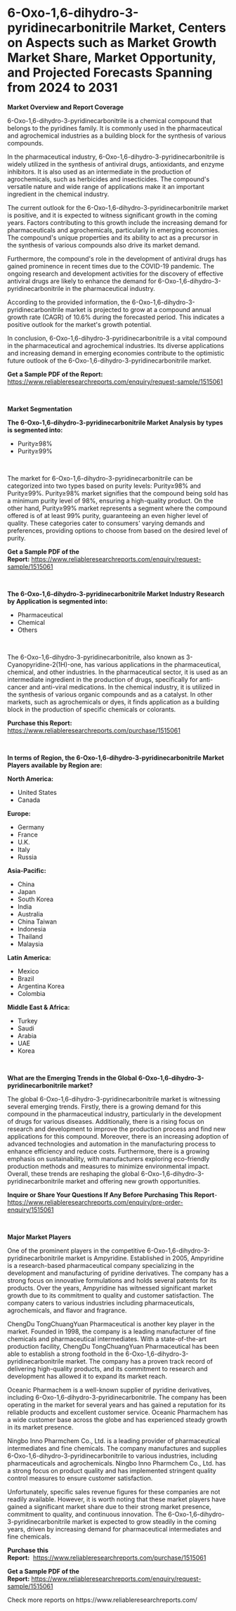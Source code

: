 <p><h1>6-Oxo-1,6-dihydro-3-pyridinecarbonitrile Market, Centers on Aspects such as Market Growth Market Share, Market Opportunity, and Projected Forecasts Spanning from 2024 to 2031</h1></p><p><strong>Market Overview and Report Coverage</strong></p>
<p><p>6-Oxo-1,6-dihydro-3-pyridinecarbonitrile is a chemical compound that belongs to the pyridines family. It is commonly used in the pharmaceutical and agrochemical industries as a building block for the synthesis of various compounds.</p><p>In the pharmaceutical industry, 6-Oxo-1,6-dihydro-3-pyridinecarbonitrile is widely utilized in the synthesis of antiviral drugs, antioxidants, and enzyme inhibitors. It is also used as an intermediate in the production of agrochemicals, such as herbicides and insecticides. The compound's versatile nature and wide range of applications make it an important ingredient in the chemical industry.</p><p>The current outlook for the 6-Oxo-1,6-dihydro-3-pyridinecarbonitrile market is positive, and it is expected to witness significant growth in the coming years. Factors contributing to this growth include the increasing demand for pharmaceuticals and agrochemicals, particularly in emerging economies. The compound's unique properties and its ability to act as a precursor in the synthesis of various compounds also drive its market demand.</p><p>Furthermore, the compound's role in the development of antiviral drugs has gained prominence in recent times due to the COVID-19 pandemic. The ongoing research and development activities for the discovery of effective antiviral drugs are likely to enhance the demand for 6-Oxo-1,6-dihydro-3-pyridinecarbonitrile in the pharmaceutical industry.</p><p>According to the provided information, the 6-Oxo-1,6-dihydro-3-pyridinecarbonitrile market is projected to grow at a compound annual growth rate (CAGR) of 10.6% during the forecasted period. This indicates a positive outlook for the market's growth potential.</p><p>In conclusion, 6-Oxo-1,6-dihydro-3-pyridinecarbonitrile is a vital compound in the pharmaceutical and agrochemical industries. Its diverse applications and increasing demand in emerging economies contribute to the optimistic future outlook of the 6-Oxo-1,6-dihydro-3-pyridinecarbonitrile market.</p></p>
<p><strong>Get a Sample PDF of the Report:</strong> <a href="https://www.reliableresearchreports.com/enquiry/request-sample/1515061">https://www.reliableresearchreports.com/enquiry/request-sample/1515061</a></p>
<p>&nbsp;</p>
<p><strong>Market Segmentation</strong></p>
<p><strong>The 6-Oxo-1,6-dihydro-3-pyridinecarbonitrile Market Analysis by types is segmented into:</strong></p>
<p><ul><li>Purity≥98%</li><li>Purity≥99%</li></ul></p>
<p>&nbsp;</p>
<p><p>The market for 6-Oxo-1,6-dihydro-3-pyridinecarbonitrile can be categorized into two types based on purity levels: Purity≥98% and Purity≥99%. Purity≥98% market signifies that the compound being sold has a minimum purity level of 98%, ensuring a high-quality product. On the other hand, Purity≥99% market represents a segment where the compound offered is of at least 99% purity, guaranteeing an even higher level of quality. These categories cater to consumers' varying demands and preferences, providing options to choose from based on the desired level of purity.</p></p>
<p><strong>Get a Sample PDF of the Report:</strong>&nbsp;<a href="https://www.reliableresearchreports.com/enquiry/request-sample/1515061">https://www.reliableresearchreports.com/enquiry/request-sample/1515061</a></p>
<p>&nbsp;</p>
<p><strong>The 6-Oxo-1,6-dihydro-3-pyridinecarbonitrile Market Industry Research by Application is segmented into:</strong></p>
<p><ul><li>Pharmaceutical</li><li>Chemical</li><li>Others</li></ul></p>
<p>&nbsp;</p>
<p><p>The 6-Oxo-1,6-dihydro-3-pyridinecarbonitrile, also known as 3-Cyanopyridine-2(1H)-one, has various applications in the pharmaceutical, chemical, and other industries. In the pharmaceutical sector, it is used as an intermediate ingredient in the production of drugs, specifically for anti-cancer and anti-viral medications. In the chemical industry, it is utilized in the synthesis of various organic compounds and as a catalyst. In other markets, such as agrochemicals or dyes, it finds application as a building block in the production of specific chemicals or colorants.</p></p>
<p><strong>Purchase this Report:</strong>&nbsp; <a href="https://www.reliableresearchreports.com/purchase/1515061">https://www.reliableresearchreports.com/purchase/1515061</a></p>
<p>&nbsp;</p>
<p><strong>In terms of Region, the 6-Oxo-1,6-dihydro-3-pyridinecarbonitrile Market Players available by Region are:</strong></p>
<p>
    <p> <strong> North America: </strong>
        <ul>
            <li>United States</li>
            <li>Canada</li>
        </ul>
        </p> 
    <p> <strong> Europe: </strong>
        <ul>
            <li>Germany</li>
            <li>France</li>
            <li>U.K.</li>
            <li>Italy</li>
            <li>Russia</li>
        </ul>
        </p> 
    <p> <strong> Asia-Pacific: </strong>
        <ul>
            <li>China</li>
            <li>Japan</li>
            <li>South Korea</li>
            <li>India</li>
            <li>Australia</li>
            <li>China Taiwan</li>
            <li>Indonesia</li>
            <li>Thailand</li>
            <li>Malaysia</li>
        </ul>
        </p> 
    <p> <strong> Latin America: </strong>
        <ul>
            <li>Mexico</li>
            <li>Brazil</li>
            <li>Argentina Korea</li>
            <li>Colombia</li>
        </ul>
        </p> 
    <p> <strong> Middle East & Africa: </strong>
        <ul>
            <li>Turkey</li>
            <li>Saudi</li>
            <li>Arabia</li>
            <li>UAE</li>
            <li>Korea</li>
        </ul>
    </p>
    </p>
<p>&nbsp;</p>
<p><strong>What are the Emerging Trends in the Global 6-Oxo-1,6-dihydro-3-pyridinecarbonitrile market?</strong></p>
<p><p>The global 6-Oxo-1,6-dihydro-3-pyridinecarbonitrile market is witnessing several emerging trends. Firstly, there is a growing demand for this compound in the pharmaceutical industry, particularly in the development of drugs for various diseases. Additionally, there is a rising focus on research and development to improve the production process and find new applications for this compound. Moreover, there is an increasing adoption of advanced technologies and automation in the manufacturing process to enhance efficiency and reduce costs. Furthermore, there is a growing emphasis on sustainability, with manufacturers exploring eco-friendly production methods and measures to minimize environmental impact. Overall, these trends are reshaping the global 6-Oxo-1,6-dihydro-3-pyridinecarbonitrile market and offering new growth opportunities.</p></p>
<p><strong>Inquire or Share Your Questions If Any Before Purchasing This Report</strong>- <a href="https://www.reliableresearchreports.com/enquiry/pre-order-enquiry/1515061">https://www.reliableresearchreports.com/enquiry/pre-order-enquiry/1515061</a></p>
<p>&nbsp;</p>
<p><strong>Major Market Players</strong></p>
<p><p>One of the prominent players in the competitive 6-Oxo-1,6-dihydro-3-pyridinecarbonitrile market is Ampyridine. Established in 2005, Ampyridine is a research-based pharmaceutical company specializing in the development and manufacturing of pyridine derivatives. The company has a strong focus on innovative formulations and holds several patents for its products. Over the years, Ampyridine has witnessed significant market growth due to its commitment to quality and customer satisfaction. The company caters to various industries including pharmaceuticals, agrochemicals, and flavor and fragrance.</p><p>ChengDu TongChuangYuan Pharmaceutical is another key player in the market. Founded in 1998, the company is a leading manufacturer of fine chemicals and pharmaceutical intermediates. With a state-of-the-art production facility, ChengDu TongChuangYuan Pharmaceutical has been able to establish a strong foothold in the 6-Oxo-1,6-dihydro-3-pyridinecarbonitrile market. The company has a proven track record of delivering high-quality products, and its commitment to research and development has allowed it to expand its market reach.</p><p>Oceanic Pharmachem is a well-known supplier of pyridine derivatives, including 6-Oxo-1,6-dihydro-3-pyridinecarbonitrile. The company has been operating in the market for several years and has gained a reputation for its reliable products and excellent customer service. Oceanic Pharmachem has a wide customer base across the globe and has experienced steady growth in its market presence.</p><p>Ningbo Inno Pharmchem Co., Ltd. is a leading provider of pharmaceutical intermediates and fine chemicals. The company manufactures and supplies 6-Oxo-1,6-dihydro-3-pyridinecarbonitrile to various industries, including pharmaceuticals and agrochemicals. Ningbo Inno Pharmchem Co., Ltd. has a strong focus on product quality and has implemented stringent quality control measures to ensure customer satisfaction.</p><p>Unfortunately, specific sales revenue figures for these companies are not readily available. However, it is worth noting that these market players have gained a significant market share due to their strong market presence, commitment to quality, and continuous innovation. The 6-Oxo-1,6-dihydro-3-pyridinecarbonitrile market is expected to grow steadily in the coming years, driven by increasing demand for pharmaceutical intermediates and fine chemicals.</p></p>
<p><strong>Purchase this Report:</strong>&nbsp;&nbsp;<a href="https://www.reliableresearchreports.com/purchase/1515061">https://www.reliableresearchreports.com/purchase/1515061</a></p>
<p></p>
<p><strong>Get a Sample PDF of the Report:</strong>&nbsp;<a href="https://www.reliableresearchreports.com/enquiry/request-sample/1515061">https://www.reliableresearchreports.com/enquiry/request-sample/1515061</a></p>
<p>Check more reports on https://www.reliableresearchreports.com/</p>